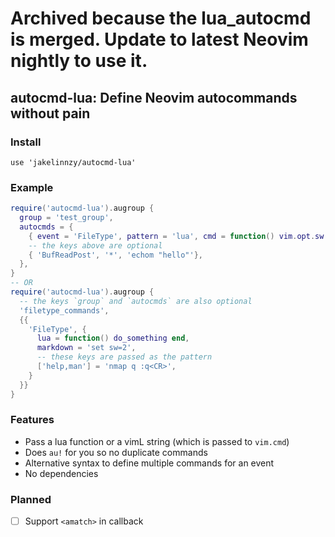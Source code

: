 
**Archived because the lua_autocmd is merged. Update to latest Neovim nightly to use it.**
===


## autocmd-lua: Define Neovim autocommands without pain

### Install

```
use 'jakelinnzy/autocmd-lua'
```

### Example

```lua
require('autocmd-lua').augroup {
  group = 'test_group',
  autocmds = {
    { event = 'FileType', pattern = 'lua', cmd = function() vim.opt.sw = 2 end },
    -- the keys above are optional
    { 'BufReadPost', '*', 'echom "hello"'},
  },
}
-- OR
require('autocmd-lua').augroup {
  -- the keys `group` and `autocmds` are also optional
  'filetype_commands',
  {{
    'FileType', {
      lua = function() do_something end,
      markdown = 'set sw=2',
      -- these keys are passed as the pattern
      ['help,man'] = 'nmap q :q<CR>',
    }
  }}
}
```

### Features

- Pass a lua function or a vimL string (which is passed to `vim.cmd`)
- Does `au!` for you so no duplicate commands
- Alternative syntax to define multiple commands for an event
- No dependencies

### Planned

- [ ] Support `<amatch>` in callback
